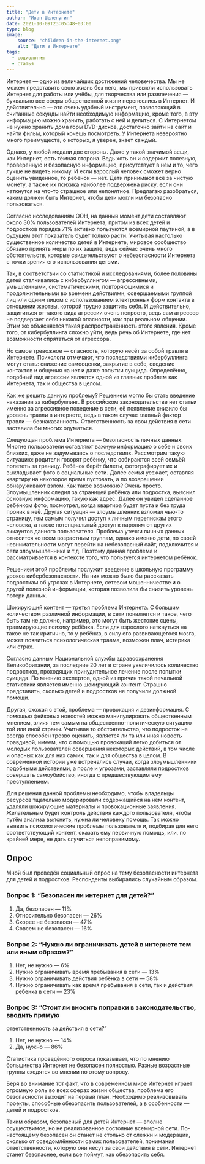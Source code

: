 ```yaml
---
title: "Дети в Интернете"
author: "Иван Шелепугин"
date: 2021-10-09T23:05:48+03:00
type: blog
image:
    source: "children-in-the-internet.png"
    alt: "Дети в Интернете"
tags:
  - социология
  - статья
---
```


Интернет &mdash; одно из величайших достижений человечества. Мы не можем
представить свою жизнь без него, мы привыкли использовать Интернет для работы
или учёбы, для творчества или развлечения &mdash; буквально все сферы
общественной жизни перенеслись в Интернет. И действительно &mdash; это очень
удобный инструмент, позволяющий в считанные секунды найти необходимую
информацию, кроме того, в эту информацию можно хранить, работать с ней и
делиться. С Интернетом не нужно хранить дома горы DVD-дисков, достаточно зайти
на сайт и найти фильм, который хочешь посмотреть. У Интернета невероятно много
преимуществ, о которых, я уверен, знает каждый. 

Однако, у любой медали две стороны. Даже у такой значимой вещи, как Интернет,
есть тёмная сторона. Ведь хоть он и содержит полезную, проверенную и безопасную
информацию, присутствует в нём и то, чего лучше не видеть никому. И если
взрослый человек сможет верно оценить увиденное, то ребёнок &mdash; нет. Дети
принимают всё за чистую монету, а также их психика наиболее подвержена риску,
если они наткнутся на что-то страшное или непонятное. Предлагаю разобраться,
каким должен быть Интернет, чтобы дети могли им безопасно пользоваться.

Согласно исследованиям ООН, на данный момент дети составляют около 30%
пользователей Интернета, притом из всех детей и подростков порядка 71% активно
пользуются всемирной паутиной, а в будущем этот показатель будет только расти.
Учитывая настолько существенное количество детей в Интернете, мировое
сообщество обязано принять меры по их защите, ведь сейчас очень много
обстоятельств, которые свидетельствуют о небезопасности Интернета с точки
зрения его использования детьми.

Так, в соответствии со статистикой и исследованиями, более половины детей
сталкивались с кибербуллингом &mdash; агрессивными, умышленными,
систематическими, повторяющимися и продолжительными во времени действиями,
совершаемыми группой лиц или одним лицом с использованием электронных форм
контакта в отношении жертвы, которой трудно защитить себя. И действительно,
защититься от такого вида агрессии очень непросто, ведь сам агрессор не
подвергает себя никакой опасности, как при реальном общении. Этим же
объясняется такая распространённость этого явления. Кроме того, от
кибербуллинга сложно уйти, ведь речь об Интернете, где нет возможности
спрятаться от агрессора.

Но самое тревожное &mdash; опасность, которую несёт за собой травля в
Интернете. Психологи отмечают, что последствиями кибербуллинга могут стать:
снижение самооценки, закрытие в себе, сведение контактов и общения на нет и
даже попытки суицида. Определённо, подобный вид агрессии является одной из
главных проблем как Интернета, так и общества в целом. 

Как же решить данную проблему? Решением могло бы стать введение наказания за
кибербуллинг. В российском законодательстве нет статьи именно за агрессивное
поведение в сети, её появление снизило бы уровень травли в интернете, ведь в
таком случае главный фактор травли &mdash; безнаказанность. Ответственность за
свои действия в сети заставила бы многих одуматься.

Следующая проблема Интернета &mdash; безопасность личных данных.  Многие
пользователи оставляют важную информацию о себе и своих близких, даже не
задумываясь о последствиях. Рассмотрим такую ситуацию: родители говорят
ребёнку, что собираются всей семьёй полететь за границу. Ребёнок берёт билеты,
фотографирует их и выкладывает фото в социальные сети. Далее семья уезжает,
оставляя квартиру на некоторое время пустовать, а по возвращении обнаруживают
взлом. Как такое возможно? Очень просто. Злоумышленник следил за страницей
ребёнка или подростка, выяснил основную информацию, такую как адрес. Далее он
увидел сделанное ребёнком фото, посмотрел, когда квартира будет пуста и без
труда проник в неё. Другая ситуация &mdash; злоумышленник взломал чью-то
страницу, тем самым получил доступ к личным перепискам этого человека, а также
потенциальный доступ к паролям от других аккаунтов данного пользователя.
Проблема утечки личных данных относится ко всем возрастным группам, однако
именно дети, по своей невнимательности могут перейти на небезопасный сайт,
подключится к сети злоумышленника и т.д. Поэтому данная проблема и
рассматривается в контексте того, что пользуется интернетом ребёнок.

Решением этой проблемы послужит введение в школьную программу уроков
кибербезопасности. На них можно было бы рассказать подросткам об угрозах в
Интернете, сетевом мошенничестве и о другой полезной информации, которая
позволила бы снизить уровень потери данных. 

Шокирующий контент &mdash; третья проблема Интернета. С большим количеством
различной информации, в сети появляется и такое, чего быть там не должно,
например, это могут быть жестокие сцены, травмирующие психику ребёнка. Если для
взрослого наткнуться на такое не так критично, то у ребёнка, в силу его
развивающегося мозга, может появиться психологическая травма, возможен плач,
истерика или страх. 

Согласно данным Национальной службы здравоохранения Великобритании, за
последние 20 лет в стране увеличилось количество подростков, проходящих
принудительное лечение после попытки суицида. По мнению экспертов, одной из
причин такой печальной статистики является именно шокирующий контент. Страшно
представить, сколько детей и подростков не получили должной помощи.

Другая, схожая с этой, проблема &mdash; провокация и дезинформация. С помощью
фейковых новостей можно манипулировать общественным мнением, влияя тем самым на
общественно-политическую ситуацию той или иной страны. Учитывая то
обстоятельство, что подросток не всегда способен трезво оценить, является ли та
или иная новость правдивой, имеем, что с помощью провокаций легко добиться от
молодых пользователей совершения некоторых действий, в том числе и опасных как
для них самих, так и для общества в целом. В современной истории уже
встречались случаи, когда злоумышленники подобными действиями, а после и
угрозами, заставляли подростков совершать самоубийство, иногда с предшествующим
ему преступлением.

Для решения данной проблемы необходимо, чтобы владельцы ресурсов тщательно
модерировали содержащийся на нём контент, удаляли шокирующие материалы и
провокационные заявления. Желательным будет контроль действия каждого
пользователя, чтобы путём анализа выяснить, нужна ли человеку помощь. Так можно
выявить психологические проблемы пользователя и, подбирая для него
соответствующий контент, оказать ему первичную помощь, или, по крайней мере, не
дать случиться непоправимому.

## Опрос

Мной был проведён социальный опрос на тему безопасности интернета для детей и
подростков. Респонденты выбирались случайным образом.


### Вопрос 1: “Безопасен ли интернет для детей?”
1. Да, безопасен &mdash; 11%
2. Относительно безопасен &mdash; 26%
3. Скорее не безопасен &mdash; 47%
4. Совсем не безопасен &mdash; 16%

### Вопрос 2: “Нужно ли ограничивать детей в интернете тем или иным образом?”
1. Нет, не нужно &mdash; 6%
2. Нужно ограничивать время пребывания в сети &mdash; 13%
3. Нужно ограничивать действия ребёнка в сети &mdash; 58%
4. Нужно ограничивать как время пребывания в сети, так и действия ребенка в
   сети &mdash; 23%

### Вопрос 3: “Стоит ли вносить поправки в законодательство, вводить прямую
ответственность за действия в сети?”
1. Нет, не нужно &mdash; 14%
2. Да, нужно &mdash; 86%

Статистика проведённого опроса показывает, что по мнению большинства Интернет
не безопасен полностью. Разные возрастные группы сходятся во мнении по этому
вопросу.

Беря во внимание тот факт, что в современном мире Интернет играет огромную роль
во всех сферах жизни общества, проблема его безопасности выходит на первый
план. Необходимо реализовывать проекты, способные обезопасить пользователей, а
в особенности &mdash; детей и подростков. 

Таким образом, безопасный для детей Интернет &mdash; вполне осуществимое, но не
реализованное состояние всемирной сети. По-настоящему безопасен он станет не
столько от слежки и модерации, сколько от осведомлённости самих пользователей,
понимания ответственности, которую они несут за свои действия в сети. Интернет
станет безопаснее, если все поймут, как обезопасить себя.
